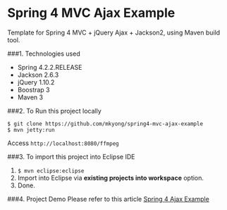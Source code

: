Spring 4 MVC Ajax Example
===============================
Template for Spring 4 MVC + jQuery Ajax + Jackson2, using Maven build tool.

###1. Technologies used
* Spring 4.2.2.RELEASE
* Jackson 2.6.3
* jQuery 1.10.2
* Boostrap 3
* Maven 3

###2. To Run this project locally
```shell
$ git clone https://github.com/mkyong/spring4-mvc-ajax-example
$ mvn jetty:run
```
Access ```http://localhost:8080/ffmpeg```

###3. To import this project into Eclipse IDE
1. ```$ mvn eclipse:eclipse```
2. Import into Eclipse via **existing projects into workspace** option.
3. Done.

###4. Project Demo
Please refer to this article [Spring 4 Ajax Example](http://www.mkyong.com/spring-mvc/spring-4-mvc-ajax-hello-world-example/)
